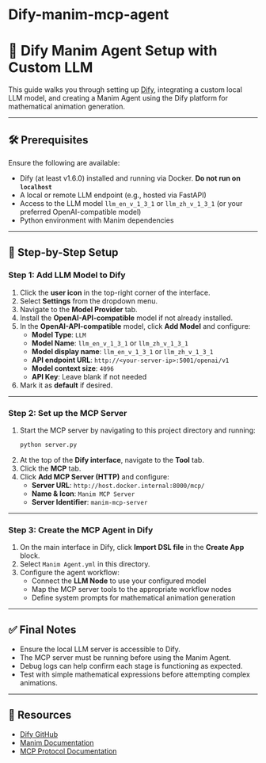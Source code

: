 # Dify-manim-mcp-agent

# 📐 Dify Manim Agent Setup with Custom LLM

This guide walks you through setting up [Dify](https://github.com/langgenius/dify), integrating a custom local LLM model, and creating a Manim Agent using the Dify platform for mathematical animation generation.

---

## 🛠️ Prerequisites

Ensure the following are available:

- Dify (at least v1.6.0) installed and running via Docker. **Do not run on `localhost`**
- A local or remote LLM endpoint (e.g., hosted via FastAPI)
- Access to the LLM model `llm_en_v_1_3_1` or `llm_zh_v_1_3_1` (or your preferred OpenAI-compatible model)
- Python environment with Manim dependencies

---

## 🚀 Step-by-Step Setup

### Step 1: Add LLM Model to Dify

1. Click the **user icon** in the top-right corner of the interface.
2. Select **Settings** from the dropdown menu.
3. Navigate to the **Model Provider** tab.
4. Install the **OpenAI-API-compatible** model if not already installed.
5. In the **OpenAI-API-compatible** model, click **Add Model** and configure:
   - **Model Type**: `LLM`
   - **Model Name**: `llm_en_v_1_3_1` or `llm_zh_v_1_3_1`
   - **Model display name**: `llm_en_v_1_3_1` or `llm_zh_v_1_3_1`
   - **API endpoint URL**: `http://<your-server-ip>:5001/openai/v1`
   - **Model context size**: `4096`
   - **API Key**: Leave blank if not needed
6. Mark it as **default** if desired.

---

### Step 2: Set up the MCP Server

1. Start the MCP server by navigating to this project directory and running:
   ```bash
   python server.py
   ```
2. At the top of the **Dify interface**, navigate to the **Tool** tab.
3. Click the **MCP** tab.
4. Click **Add MCP Server (HTTP)** and configure:
   - **Server URL**: `http://host.docker.internal:8000/mcp/`
   - **Name & Icon**: `Manim MCP Server`
   - **Server Identifier**: `manim-mcp-server`

---

### Step 3: Create the MCP Agent in Dify

1. On the main interface in Dify, click **Import DSL file** in the **Create App** block.
2. Select `Manim Agent.yml` in this directory.
3. Configure the agent workflow:
   - Connect the **LLM Node** to use your configured model
   - Map the MCP server tools to the appropriate workflow nodes
   - Define system prompts for mathematical animation generation

---

## ✅ Final Notes

- Ensure the local LLM server is accessible to Dify.
- The MCP server must be running before using the Manim Agent.
- Debug logs can help confirm each stage is functioning as expected.
- Test with simple mathematical expressions before attempting complex animations.

---

## 📎 Resources

- [Dify GitHub](https://github.com/langgenius/dify)
- [Manim Documentation](https://docs.manim.community/)
- [MCP Protocol Documentation](https://modelcontextprotocol.io/)